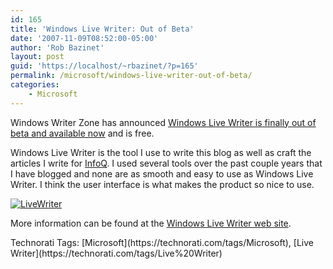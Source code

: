 ```yaml
---
id: 165
title: 'Windows Live Writer: Out of Beta'
date: '2007-11-09T08:52:00-05:00'
author: 'Rob Bazinet'
layout: post
guid: 'https://localhost/~rbazinet/?p=165'
permalink: /microsoft/windows-live-writer-out-of-beta/
categories:
    - Microsoft
---
```


Windows Writer Zone has announced [Windows Live Writer is finally out of beta and available now](https://windowslivewriter.spaces.live.com/blog/cns!D85741BB5E0BE8AA!1442.entry) and is free.

Windows Live Writer is the tool I use to write this blog as well as craft the articles I write for [InfoQ](https://www.infoq.com/). I used several tools over the past couple years that I have blogged and none are as smooth and easy to use as Windows Live Writer. I think the user interface is what makes the product so nice to use.

[![LiveWriter](https://rbazinet.files.wordpress.com/2007/11/livewriter-thumb1.jpg)](https://rbazinet.files.wordpress.com/2007/11/livewriter1.jpg)

More information can be found at the [Windows Live Writer web site](https://get.live.com/writer/overview).

<div class="wlWriterSmartContent" style="display:inline;margin:0;padding:0;">Technorati Tags: [Microsoft](https://technorati.com/tags/Microsoft), [Live Writer](https://technorati.com/tags/Live%20Writer)</div>